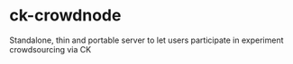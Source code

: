 # ck-crowdnode

Standalone, thin and portable server to let users participate in experiment crowdsourcing via CK
